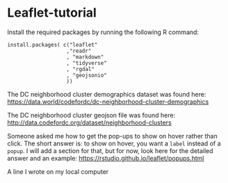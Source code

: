 # Leaflet-tutorial




Install the required packages by running the following R command: 

```{r} 
install.packages( c("leaflet"
                   ,"readr"
                   , "markdown"
                   , "tidyverse"
                   , "rgdal"
                   , "geojsonio"
                   )) 
```

The DC neighborhood cluster demographics dataset was found here: 
https://data.world/codefordc/dc-neighborhood-cluster-demographics


The DC neighborhood cluster geojson file was found here: 
http://data.codefordc.org/dataset/neighborhood-clusters



Someone asked me how to get the pop-ups to show on hover rather than click.  The short answer is: to show on hover, you want a ```label``` instead of a ```popup```.  I will add a section for that, but for now, look here for the detailed answer and an example: https://rstudio.github.io/leaflet/popups.html  

                  
A line I wrote on my local computer
